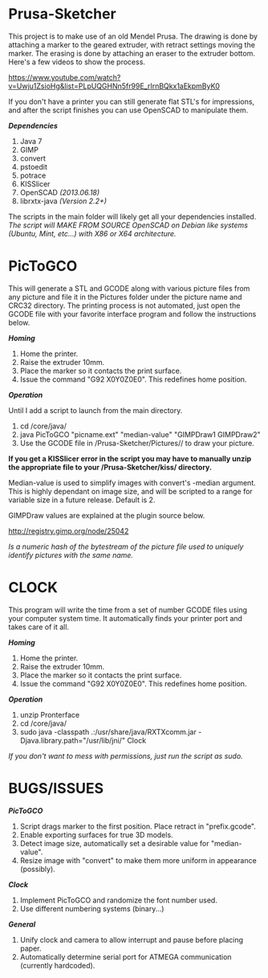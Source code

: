 Prusa-Sketcher
===========

This project is to make use of an old Mendel Prusa. The drawing is done by attaching a marker to the geared extruder, with retract settings moving the marker. The erasing is done by attaching an eraser to the extruder bottom. Here's a few videos to show the process.

https://www.youtube.com/watch?v=Uwju1ZsioHg&list=PLpUQGHNn5fr99E_rIrnBQkx1aEkpmByK0

If you don't have a printer you can still generate flat STL's for impressions, and after the script finishes you can use OpenSCAD to manipulate them.

***Dependencies*** 

1. Java 7
2. GIMP
3. convert 
4. pstoedit 
5. potrace
6. KISSlicer 
7. OpenSCAD *(2013.06.18)*
8. librxtx-java *(Version 2.2+)*

The scripts in the main folder will likely get all your dependencies installed.
*The script will MAKE FROM SOURCE OpenSCAD on Debian like systems (Ubuntu, Mint, etc...) with X86 or X64 architecture.*

PicToGCO
===========

This will generate a STL and GCODE along with various picture files from any picture and file it in the Pictures folder under the picture name and CRC32 directory.
The printing process is not automated, just open the GCODE file with your favorite interface program and follow the instructions below.

***Homing***

1. Home the printer.
2. Raise the extruder 10mm.
3. Place the marker so it contacts the print surface.
4. Issue the command "G92 X0Y0Z0E0". This redefines home position.

***Operation***

Until I add a script to launch from the main directory.

1. cd /core/java/
2. java PicToGCO "picname.ext" "median-value" "GIMPDraw1 GIMPDraw2"
3. Use the GCODE file in /Prusa-Sketcher/Pictures/<PICNAME>/<PICSHA32> to draw your picture.

**If you get a KISSlicer error in the script you may have to manually unzip the appropriate file to your /Prusa-Sketcher/kiss/ directory.**

Median-value is used to simplify images with convert's -median argument. This is highly dependant on image size, and will be scripted to a range for variable size in a future release. Default is 2.

GIMPDraw values are explained at the plugin source below.

http://registry.gimp.org/node/25042

*<PICSHA32> Is a numeric hash of the bytestream of the picture file used to uniquely identify pictures with the same name.*

CLOCK
===========

This program will write the time from a set of number GCODE files using your computer system time. It automatically finds your printer port and takes care of it all.

***Homing***

1. Home the printer.
2. Raise the extruder 10mm.
3. Place the marker so it contacts the print surface.
4. Issue the command "G92 X0Y0Z0E0". This redefines home position.


***Operation***

1. unzip Pronterface
2. cd /core/java/
3. sudo java -classpath .:/usr/share/java/RXTXcomm.jar -Djava.library.path="/usr/lib/jni/" Clock

*If you don't want to mess with permissions, just run the script as sudo.*

BUGS/ISSUES
===========
***PicToGCO*** 

1. Script drags marker to the first position. Place retract in "prefix.gcode".
2. Enable exporting surfaces for true 3D models.
3. Detect image size, automatically set a desirable value for "median-value".
4. Resize image with "convert" to make them more uniform in appearance (possibly).

***Clock***

1. Implement PicToGCO and randomize the font number used.
2. Use different numbering systems (binary...)

***General***

1. Unify clock and camera to allow interrupt and pause before placing paper.
2. Automatically determine serial port for ATMEGA communication (currently hardcoded).

